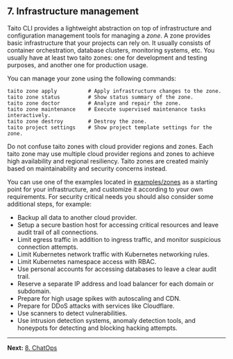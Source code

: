 ## 7. Infrastructure management

Taito CLI provides a lightweight abstraction on top of infrastructure and configuration management tools for managing a *zone*. A zone provides basic infrastructure that your projects can rely on. It usually consists of container orchestration, database clusters, monitoring systems, etc. You usually have at least two taito zones: one for development and testing purposes, and another one for production usage.

You can manage your zone using the following commands:

    taito zone apply          # Apply infrastructure changes to the zone.
    taito zone status         # Show status summary of the zone.
    taito zone doctor         # Analyze and repair the zone.
    taito zone maintenance    # Execute supervised maintenance tasks interactively.
    taito zone destroy        # Destroy the zone.
    taito project settings    # Show project template settings for the zone.

Do not confuse taito zones with cloud provider regions and zones. Each taito zone may use multiple cloud provider regions and zones to achieve high availability and regional resiliency. Taito zones are created mainly based on maintainability and security concerns instead.

You can use one of the examples located in [examples/zones](https://github.com/TaitoUnited/taito-cli/tree/master/examples/zones/README.md) as a starting point for your infrastructure, and customize it according to your own requirements. For security critical needs you should also consider some additional steps, for example:

- Backup all data to another cloud provider.
- Setup a secure bastion host for accessing critical resources and leave audit trail of all connections.
- Limit egress traffic in addition to ingress traffic, and monitor suspicious connection attempts.
- Limit Kubernetes network traffic with Kubernetes networking rules.
- Limit Kubernetes namespace access with RBAC.
- Use personal accounts for accessing databases to leave a clear audit trail.
- Reserve a separate IP address and load balancer for each domain or subdomain.
- Prepare for high usage spikes with autoscaling and CDN.
- Prepare for DDoS attacks with services like Cloudflare.
- Use scanners to detect vulnerabilities.
- Use intrusion detection systems, anomaly detection tools, and honeypots for detecting and blocking hacking attempts.

---

**Next:** [8. ChatOps](08-chatops.md)
